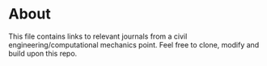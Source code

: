 # About

This file contains links to relevant journals from a civil engineering/computational mechanics point. Feel free to clone, modify and build upon this repo.

